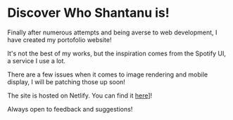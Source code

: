 # Discover Who Shantanu is!

Finally after numerous attempts and being averse to web development, I have created my portofolio website! 

It's not the best of my works, but the inspiration comes from the Spotify UI, a service I use a lot.

There are a few issues when it comes to image rendering and mobile display, I will be patching those up soon!

The site is hosted on Netlify. You can find it [here](https://shangod.netlify.app/)]!

Always open to feedback and suggestions!